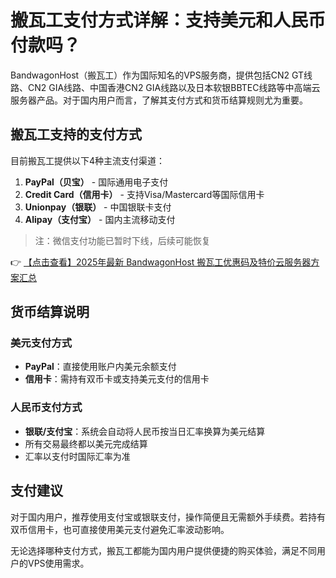 # 搬瓦工支付方式详解：支持美元和人民币付款吗？

BandwagonHost（搬瓦工）作为国际知名的VPS服务商，提供包括CN2 GT线路、CN2 GIA线路、中国香港CN2 GIA线路以及日本软银BBTEC线路等中高端云服务器产品。对于国内用户而言，了解其支付方式和货币结算规则尤为重要。

## 搬瓦工支持的支付方式

目前搬瓦工提供以下4种主流支付渠道：

1. **PayPal（贝宝）** - 国际通用电子支付
2. **Credit Card（信用卡）** - 支持Visa/Mastercard等国际信用卡
3. **Unionpay（银联）** - 中国银联卡支付
4. **Alipay（支付宝）** - 国内主流移动支付

> 注：微信支付功能已暂时下线，后续可能恢复

👉 [【点击查看】2025年最新 BandwagonHost 搬瓦工优惠码及特价云服务器方案汇总](https://bit.ly/banwagon)

## 货币结算说明

### 美元支付方式
- **PayPal**：直接使用账户内美元余额支付
- **信用卡**：需持有双币卡或支持美元支付的信用卡

### 人民币支付方式
- **银联/支付宝**：系统会自动将人民币按当日汇率换算为美元结算
- 所有交易最终都以美元完成结算
- 汇率以支付时国际汇率为准

## 支付建议
对于国内用户，推荐使用支付宝或银联支付，操作简便且无需额外手续费。若持有双币信用卡，也可直接使用美元支付避免汇率波动影响。

无论选择哪种支付方式，搬瓦工都能为国内用户提供便捷的购买体验，满足不同用户的VPS使用需求。